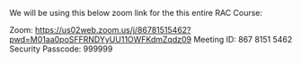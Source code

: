 We will be using this below zoom link for the this entire RAC Course:

Zoom: 
https://us02web.zoom.us/j/86781515462?pwd=M01aa0poSFFRNDYyUU11OWFKdmZqdz09
Meeting ID: 867 8151 5462
Security Passcode: 999999

